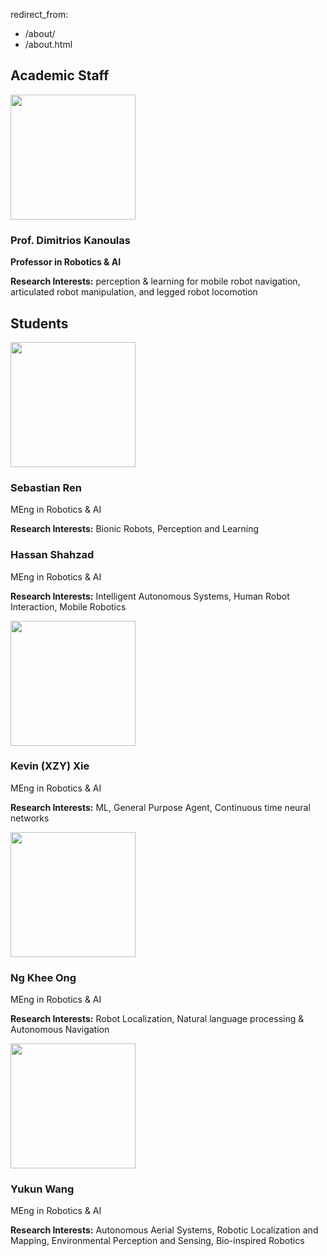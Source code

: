 redirect_from: 
  - /about/
  - /about.html


## Academic Staff
<img src='https://rpl-as-ucl.github.io/raindrops-wildfire/images/logos/DimitriosKanoulas.png' width="200">

### Prof. Dimitrios Kanoulas

**Professor in Robotics & AI**

**Research Interests:** perception & learning for mobile robot navigation, articulated robot manipulation, and legged robot locomotion

## Students

<img src='https://rpl-as-ucl.github.io/raindrops-wildfire/images/logos/SebastianRen.png' width="200">

### Sebastian Ren

MEng in Robotics & AI

**Research Interests:** Bionic Robots, Perception and Learning


### Hassan Shahzad

MEng in Robotics & AI

**Research Interests:** Intelligent Autonomous Systems, Human Robot Interaction, Mobile Robotics


<img src='https://rpl-as-ucl.github.io/raindrops-wildfire/images/logos/KevinXZYXie.png' width="200">

### Kevin (XZY) Xie

MEng in Robotics & AI

**Research Interests:** ML, General Purpose Agent, Continuous time neural networks


<img src='https://rpl-as-ucl.github.io/raindrops-wildfire/images/logos/NgKheeOng.png' width="200">

### Ng Khee Ong

MEng in Robotics & AI

**Research Interests:** Robot Localization, Natural language processing & Autonomous Navigation


<img src='https://rpl-as-ucl.github.io/raindrops-wildfire/images/logos/YukunWang.png' width="200">

### Yukun Wang

MEng in Robotics & AI

**Research Interests:** Autonomous Aerial Systems, Robotic Localization and Mapping, Environmental Perception and Sensing, Bio-inspired Robotics
